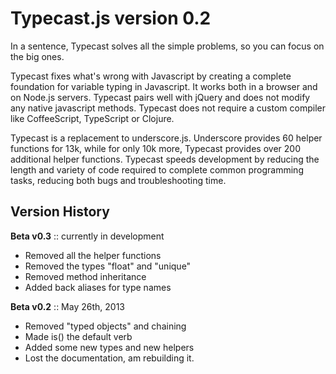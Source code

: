 Typecast.js version 0.2
===========

In a sentence, Typecast solves all the simple problems, so you can focus on the big ones.

Typecast fixes what's wrong with Javascript by creating a complete foundation for variable typing in Javascript. It works both in a browser and on Node.js servers. Typecast pairs well with jQuery and does not modify any native javascript methods. Typecast does not require a custom compiler like CoffeeScript, TypeScript or Clojure. 

Typecast is a replacement to underscore.js. Underscore provides 60 helper functions for 13k, while for only 10k more, Typecast provides over 200 additional helper functions. Typecast speeds development by reducing the length and variety of code required to complete common programming tasks, reducing both bugs and troubleshooting time.


Version History
-----------

**Beta v0.3** :: currently in development

+ Removed all the helper functions
+ Removed the types "float" and "unique"
+ Removed method inheritance
+ Added back aliases for type names

**Beta v0.2** :: May 26th, 2013

+ Removed "typed objects" and chaining
+ Made is() the default verb
+ Added some new types and new helpers
+ Lost the documentation, am rebuilding it.
